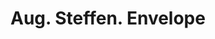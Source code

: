 ---
doi: 10.7916/D8H71SZJ
date_other: '1899'
date_other_textual: '1899'
form: printed ephemera
genre:
- Envelopes
name:
- Aug. Steffen
object_in_context_url: https://biggert.cul.columbia.edu/items/view/ave_biggert_01751
subject_hierarchical_geographic:
- Davenport, Iowa, United States
subject_name:
- Aug. Steffen
title: Aug. Steffen. Envelope
sort_title: Aug. Steffen. Envelope
call_number: ave_biggert_01751
coordinates:
- 41.543055555555554,-90.59083333333332
pid: ave_biggert_01751
identifiers: ave_biggert_01751
thumbnail: https://derivativo-1.library.columbia.edu/iiif/2/ldpd:490791/full/!256,256/0/native.jpg
permalink: /biggert/ave_biggert_01751/
layout: iiif-image-page
---